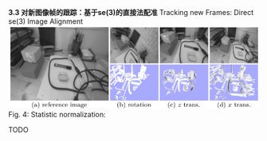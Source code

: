 **3.3 对新图像帧的跟踪：基于se\(3\)的直接法配准** Tracking new Frames: Direct se\(3\) Image Alignment![](/assets/fig_4.png)Fig. 4: Statistic normalization:

TODO



